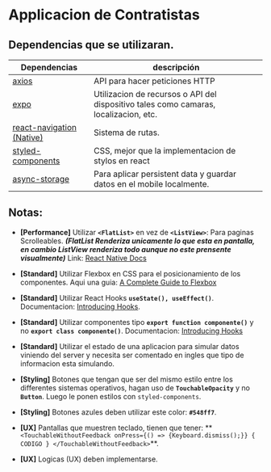 # Applicacion de Contratistas

## Dependencias que se utilizaran.

| **Dependencias**                                                                     | **descripción**                                                                      |
| ------------------------------------------------------------------------------------ | ------------------------------------------------------------------------------------ |
| [axios](https://github.com/axios/axios)                                              | API para hacer peticiones HTTP                                                       |
| [expo](https://docs.expo.io/versions/latest/)                                        | Utilizacion de recursos o API del dispositivo tales como camaras, localizacion, etc. |
| [react-navigation (Native)](https://reactnavigation.org/docs/getting-started)        | Sistema de rutas.                                                                    |
| [styled-components](https://styled-components.com/docs)                              | CSS, mejor que la implementacion de stylos en react                                  |
| [async-storage](https://react-native-community.github.io/async-storage/docs/install) | Para aplicar persistent data y guardar datos en el mobile localmente.                |

## Notas:

- **[Performance]** Utilizar **`<FlatList>`** en vez de **`<ListView>`**: Para paginas Scrolleables. **_(FlatList Renderiza unicamente lo que esta en pantalla, en cambio ListView renderiza todo aunque no este prensente visualmente)_** Link: [React Native Docs](https://reactnative.dev/docs/flatlist.html)

- **[Standard]** Utilizar Flexbox en CSS para el posicionamiento de los componentes. Aqui una guia: [A Complete Guide to Flexbox](https://css-tricks.com/snippets/css/a-guide-to-flexbox/)

- **[Standard]** Utilizar React Hooks **`useState(), useEffect()`**. Documentacion: [Introducing Hooks](https://reactjs.org/docs/hooks-intro.html).

- **[Standard]** Utilizar componentes tipo **`export function componente()`** y no **`export class componente()`**. Documentacion: [Introducing Hooks](https://reactjs.org/docs/hooks-intro.html)

- **[Standard]** Utilizar el estado de una aplicacion para simular datos viniendo del server y necesita ser comentado en ingles que tipo de informacion esta simulando.

- **[Styling]** Botones que tengan que ser del mismo estilo entre los differentes sistemas operativos, hagan uso de **`TouchableOpacity`** y no **`Button`**. Luego le ponen estilos con `styled-components`.

- **[Styling]** Botones azules deben utilizar este color: **`#548ff7`**.

- **[UX]** Pantallas que muestren teclado, tienen que tener: \*\*`<TouchableWithoutFeedback onPress={() => {Keyboard.dismiss();}} { CODIGO } </TouchableWithoutFeedback>`\*\*.

- **[UX]** Logicas (UX) deben implementarse.
